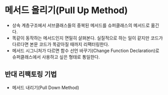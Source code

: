 # 메서드 올리기(Pull Up Method)

- 상속 계층구조에서 서브클래스들의 중복된 메서드를 슈퍼클래스의 메서드로 옮긴다.
- 똑같이 동작하는 메서드인지 면밀히 살펴본다. 실질적으로 하는 일이 같지만 코드가 다르다면 본문 코드가 똑같아질 때까지 리팩터링한다.
- 메서드 시그니처가 다르면 함수 선언 바꾸기(Change Function Declaration)로 슈퍼클래스에서 사용하고 싶은 형태로 통일한다.

## 반대 리팩토링 기법

- 메서드 내리기(Pull Down Method)
